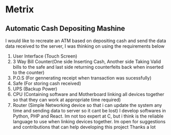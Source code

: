 # Metrix
Automatic Cash Depositing Mashine
---------------------------------
I would like to recreate an ATM based on depositing cash and send the data data received to the server, I was thinking on using the requirements below
1. User Interface (Touch Screen)
2. 3 Way Bill Counter(One side Inserting Cash, Another side Taking Valid bills to the safe and last side returning counterfeits back when inserted to the counter)
3. P.O.S (For gennerating receipt when transaction was sucessfully)
4. Safe (For storing cash received)
5. UPS (Backup Power)
6. CPU (Containing software and Motherboard linking all devices together so that they can work at appropriate time required)
7. Router (Simple Networking device so that i can update the system any time and sending data to server so it cant be lost)
I develop softwares in Python, PHP and React. Im not too expert at C, but i think is the reliable language to use when linking devices together.
Im open for suggestions and contributions that can help developing this project
Thanks a lot
